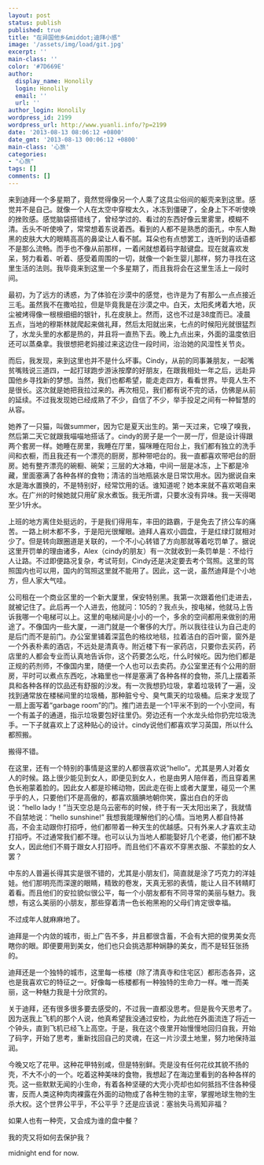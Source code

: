 ```yaml
---
layout: post
status: publish
published: true
title: "在异国他乡&middot;迪拜小感"
image: '/assets/img/load/git.jpg'
excerpt: ''
main-class: ''
color: '#7D669E'
author:
  display_name: Honolily
  login: Honolily
  email: ''
  url: ''
author_login: Honolily
wordpress_id: 2199
wordpress_url: http://www.yuanli.info/?p=2199
date: '2013-08-13 08:06:12 +0800'
date_gmt: '2013-08-13 00:06:12 +0800'
main-class: '心旅'
categories:
- "心旅"
tags: []
comments: []
---
```

来到迪拜一个多星期了，竟然觉得像另一个人乘了这具尘俗间的躯壳来到这里。感觉并不是自己。就像一个人在太空中穿梭太久，冰冻到僵硬了，全身上下不听使唤的挫败感。感觉脑袋搭错线了，曾经学过的、看过的东西好像云里雾里，模糊不清。舌头不听使唤了，常常想着东说着西。看到的人都不是熟悉的面孔，中东人黝黑的皮肤大大的眼睛高高的鼻梁让人看不腻。耳朵也有点想罢工，连听到的话语都不是那么流畅。而手也不像从前那样，一着闲就想着码字敲键盘。现在就喜欢发呆，努力看着、听着、感受着周围的一切，就像一个新生婴儿那样，努力寻找在这里生活的法则。我毕竟来到这里一个多星期了，而且我将会在这里生活上一段时间。

最初，为了远方的诱惑，为了体验在沙漠中的感觉，也许是为了有那么一点点接近三毛。虽然我不在撒哈拉，但是毕竟我是在沙漠之中。白天，太阳炙烤着大地，灰尘被烤得像一根根细细的银针，扎在皮肤上。然而，这也不过是38度而已。凌晨五点，当地的穆斯林就爬起来做礼拜，然后太阳就出来，七点的时候阳光就很猛烈了，水龙头里的水都是热的，并且将一直热下去。晚上九点出来，外面的温度依旧还可以蒸桑拿。我很想把老妈接过来这边住一段时间，治治她的风湿性关节炎。

而后，我发现，来到这里也并不是什么坏事。Cindy，从前的同事兼朋友，一起嘴贫嘴贱说三道四，一起打球跑步游泳按摩的好朋友，在跟我相处一年之后，远赴异国他乡寻找新的梦想。当然，我们也都希望，能走走四方，看看世界。毕竟人生不是很长。这次就是她把我拉过来的。再次相见，我们都有说不完的话，仿佛是从前的延续。不过我发现她已经成熟了不少，自信了不少，举手投足之间有一种智慧的从容。

她养了一只猫，叫做summer，因为它是夏天出生的。第一天过来，它嗅了嗅我，然后第二天它就跟我喵喵地搭话了。cindy的房子是一个一房一厅，但是设计得跟两个套房一样。她睡在房里，我睡在厅里，猫咪睡在阳台上，我们都有独立的洗手间和衣橱，而且我还有一个漂亮的厨房，那种带吧台的。我一直都喜欢带吧台的厨房。她有整齐漂亮的碗橱、碗架；三层的大冰箱，中间一层是冰冻，上下都是冷藏，里面塞满了各种各样的食物；清洁的当地瓶装水是日常饮用水。因为据说自来水是海水置换的，不是特别好，经常饮用的话。谁知道呢？她本来就不喜欢喝自来水。在广州的时候她就只用矿泉水煮饭。我无所谓，只要水没有异味。我一天得喝至少1升水。

上班的地方离住处挺远的，于是我们得用车，丰田的路霸，于是免去了挤公车的痛苦。一路上树木都不多，于是阳光很耀眼。迪拜人喜欢小圆盘，于是红绿灯就相对少了。但是转向跟圈道是关联的，一个不小心转错了方向那就等着吃罚单了。据说这里开罚单的理由诸多，Alex（cindy的朋友）有一次就收到一条罚单是：不给行人让路。不过即便路况复杂，考试苛刻，Cindy还是决定要去考个驾照。这里的驾照国内也可以用，国内的驾照这里就不能用了。因此，这一说，虽然迪拜是个小地方，但人家大气哇。

公司租在一个商业区里的一个新大厦里，保安特别黑。我第一次跟着他们走进去，就被记住了。此后再一个人进去，他就问：105的？我点头，按电梯，他就马上告诉我哪一个电梯可以上。这里的电梯间是小小的一个，多余的空间都用来做别的用途了。不像国内一些大厦，一进门就是一个奢侈的大厅。所以我往往认为自己走的是后门而不是前门。办公室里铺着深蓝色的格纹地毯，拉着洁白的百叶窗，窗外是一个外表朴素的酒店，不远处是清真寺。附近楼下有一家药店，只要你去买药，药店里的人都会专业而认真地告诉你，这个药要怎么吃，什么时候吃。因为他们都是正规的药剂师，不像国内里，随便一个人也可以去卖药。办公室里还有个公用的厨房，平时可以煮点东西吃，冰箱里也一样是塞满了各种各样的食物，茶几上摆着茶具和各种各样的饮品还有舒服的沙发。有一次我想扔垃圾，拿着垃圾转了一遍，没找到通常放在楼梯间里的垃圾桶，那种脏兮兮、臭气熏天的垃圾桶。后来才发现了一扇上面写着&ldquo;garbage room&rdquo;的门。推门进去是一个1平米不到的一个小空间，有一个有盖子的通道，指示垃圾要包好往里仍。旁边还有一个水龙头给你扔完垃圾洗手。一下子就喜欢上了这种贴心的设计。cindy说他们都喜欢学习英国，所以什么都照搬。

搬得不错。

在这里，还有一个特别的事情是这里的人都很喜欢说&ldquo;hello&rdquo;。尤其是男人对着女人的时候。路上很少能见到女人，即便见到女人，也是由男人陪伴着，而且穿着黑色长袍蒙着脸的。因此女人都是珍稀动物，因此走在街上或者大厦里，碰见一个黑乎乎的人，只要他们不是高傲的，都喜欢腼腆地朝你笑，露出白白的牙齿说：&ldquo;hello lady！&rdquo;当天空总是乌云密布的时候，终于有一天太阳出来了，我就情不自禁地说：&ldquo;hello sunshine!&rdquo; 我想我能理解他们的心情。当地男人都自恃甚高，不会主动跟你打招呼，他们都带着一种天生的优越感。只有外来人才喜欢主动打招呼。不过通常我们都不理。也可以认为当地人都能娶好几个老婆，他们都不缺女人，因此他们不屑于跟女人打招呼。而且他们不喜欢不穿黑衣服、不蒙脸的女人罢？

中东的人普遍长得其实是很不错的，尤其是小朋友们，简直就是涂了巧克力的洋娃娃。他们那明亮而深邃的眼睛，精致的卷发，天真无邪的表情，能让人目不转睛盯着看。而且他们的安拉貌似很公平，每一个小朋友都有不同寻常的美丽与魅力。我想，有这么美丽的小朋友，那些穿着清一色长袍黑袍的父母们肯定很幸福。

不过成年人就麻麻地了。

迪拜是一个内敛的城市，街上广告不多，并且都很含蓄，不会有大把的俊男美女亮瞎你的眼。即便要用到美女，他们也只会挑选那种娴静的美女，而不是轻狂张扬的。

迪拜还是一个独特的城市，这里每一栋楼（除了清真寺和住宅区）都形态各异，这也是我喜欢它的特征之一。好像每一栋楼都有一种独特的生命力一样。唯一而美丽，这一种魅力我是十分欣赏的。

关于迪拜，还有很多很多要去感受的，不过我一直都没思考。但是我今天思考了。因为送我上飞机的那个人说，他真希望我没通过安检，为此他在外面流连了将近一个钟头，直到飞机已经飞上高空。于是，我在这个夜里开始慢慢地回归自我，开始了码字，开始了思考，重新找回自己的灵魂，在这一片沙漠土地里，努力地保持滋润。

今晚又吃了花甲。这种花甲特别咸，但是特别鲜。壳是没有任何花纹其貌不扬的壳，不大不小的一个。吃着这种美味的食物，我想起了在海边里看到的各种各样的壳。这一些默默无闻的小生命，有着各种坚硬的大壳小壳却也如何抵挡不住各种侵害，反而人类这种肉肉裸露在外面的动物成了各种生物的主宰，掌握地球生物的生杀大权。这个世界公平乎，不公平乎？还是应该说：塞翁失马焉知非福？

如果人也有一种壳，又会成为谁的盘中餐？

我的壳又将如何去保护我？

midnight  end for now.

